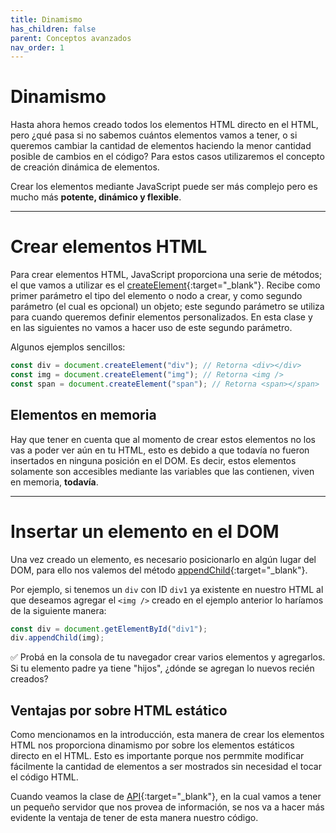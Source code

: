 ```yaml
---
title: Dinamismo
has_children: false
parent: Conceptos avanzados
nav_order: 1
---
```


# Dinamismo

Hasta ahora hemos creado todos los elementos HTML directo en el HTML, pero ¿qué pasa si no sabemos cuántos elementos vamos a tener, o si queremos cambiar la cantidad de elementos haciendo la menor cantidad posible de cambios en el código? Para estos casos utilizaremos el concepto de creación dinámica de elementos.

Crear los elementos mediante JavaScript puede ser más complejo pero es mucho más **potente, dinámico y flexible**.

---

# Crear elementos HTML

Para crear elementos HTML, JavaScript proporciona una serie de métodos; el que vamos a utilizar es el [createElement](https://developer.mozilla.org/es/docs/Web/API/Document/createElement){:target="_blank"}. Recibe como primer parámetro el tipo del elemento o nodo a crear, y como segundo parámetro (el cual es opcional) un objeto; este segundo parámetro se utiliza para cuando queremos definir elementos personalizados. En esta clase y en las siguientes no vamos a hacer uso de este segundo parámetro.

Algunos ejemplos sencillos:

```javascript
const div = document.createElement("div"); // Retorna <div></div>
const img = document.createElement("img"); // Retorna <img />
const span = document.createElement("span"); // Retorna <span></span>
```

## Elementos en memoria

Hay que tener en cuenta que al momento de crear estos elementos no los vas a poder ver aún en tu HTML, esto es debido a que todavía no fueron insertados en ninguna posición en el DOM. Es decir, estos elementos solamente son accesibles mediante las variables que las contienen, viven en memoria, **todavía**.

---

# Insertar un elemento en el DOM

Una vez creado un elemento, es necesario posicionarlo en algún lugar del DOM, para ello nos valemos del método [appendChild](https://developer.mozilla.org/es/docs/Web/API/Node/appendChild){:target="_blank"}.

Por ejemplo, si tenemos un `div` con ID `div1` ya existente en nuestro HTML al que deseamos agregar el `<img />` creado en el ejemplo anterior lo haríamos de la siguiente manera:

```javascript
const div = document.getElementById("div1");
div.appendChild(img);
```

✅ Probá en la consola de tu navegador crear varios elementos y agregarlos. Si tu elemento padre ya tiene "hijos", ¿dónde se agregan lo nuevos recién creados?

## Ventajas por sobre HTML estático

Como mencionamos en la introducción, esta manera de crear los elementos HTML nos proporciona dinamismo por sobre los elementos estáticos directo en el HTML. Esto es importante porque nos permmite modificar fácilmente la cantidad de elementos a ser mostrados sin necesidad el tocar el código HTML.

Cuando veamos la clase de [API](https://aws.amazon.com/es/what-is/api/){:target="_blank"}, en la cual vamos a tener un pequeño servidor que nos provea de información, se nos va a hacer más evidente la ventaja de tener de esta manera nuestro código.
